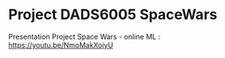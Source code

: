 # Project DADS6005 SpaceWars

Presentation Project Space Wars - online ML : https://youtu.be/NmoMakXoiyU
